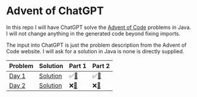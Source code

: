 # Advent of ChatGPT

In this repo I will have ChatGPT solve the [Advent of Code](https://adventofcode.com/) problems in Java. I will not
change anything in the generated code beyond fixing imports.

The input into ChatGPT is just the problem description from the Advent of Code website. I will ask for a solution in
Java is none is directly supplied.

| Problem                                      | Solution                    | Part 1                                                                              | Part 2                                                                              |
|----------------------------------------------|-----------------------------|-------------------------------------------------------------------------------------|-------------------------------------------------------------------------------------|
| [Day 1](https://adventofcode.com/2022/day/1) | [Solution](READMEs/DAY1.md) | &#9989;[&#128190;](src/main/java/org/ck/adventofchatgpt/year2022/day01/Part1.java)  | &#9989;[&#128190;](src/main/java/org/ck/adventofchatgpt/year2022/day01/Part2.java)  |
| [Day 2](https://adventofcode.com/2022/day/2) | [Solution](READMEs/DAY2.md) | &#10060;[&#128190;](src/main/java/org/ck/adventofchatgpt/year2022/day02/Part1.java) | &#10060;[&#128190;](src/main/java/org/ck/adventofchatgpt/year2022/day02/Part2.java) |
